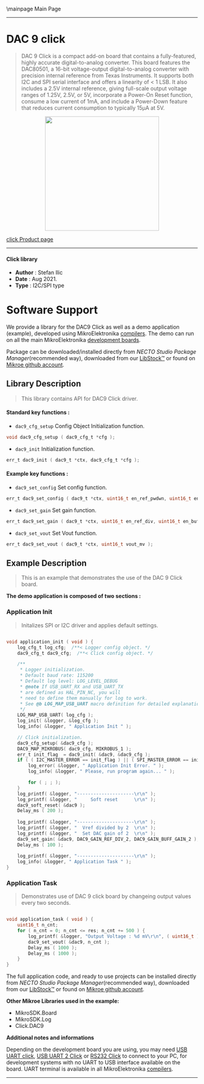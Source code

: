 \mainpage Main Page

---
# DAC 9 click

> DAC 9 Click is a compact add-on board that contains a fully-featured, highly accurate digital-to-analog converter. This board features the DAC80501, a 16-bit voltage-output digital-to-analog converter with precision internal reference from Texas Instruments. It supports both I2C and SPI serial interface and offers a linearity of < 1 LSB. It also includes a 2.5V internal reference, giving full-scale output voltage ranges of 1.25V, 2.5V, or 5V, incorporate a Power-On Reset function, consume a low current of 1mA, and include a Power-Down feature that reduces current consumption to typically 15μA at 5V.

<p align="center">
  <img src="https://download.mikroe.com/images/click_for_ide/dac9_click.png" height=300px>
</p>

[click Product page](https://www.mikroe.com/dac-9-click)

---


#### Click library

- **Author**        : Stefan Ilic
- **Date**          : Aug 2021.
- **Type**          : I2C/SPI type


# Software Support

We provide a library for the DAC9 Click
as well as a demo application (example), developed using MikroElektronika
[compilers](https://www.mikroe.com/necto-studio).
The demo can run on all the main MikroElektronika [development boards](https://www.mikroe.com/development-boards).

Package can be downloaded/installed directly from *NECTO Studio Package Manager*(recommended way), downloaded from our [LibStock&trade;](https://libstock.mikroe.com) or found on [Mikroe github account](https://github.com/MikroElektronika/mikrosdk_click_v2/tree/master/clicks).

## Library Description

> This library contains API for DAC9 Click driver.

#### Standard key functions :

- `dac9_cfg_setup` Config Object Initialization function.
```c
void dac9_cfg_setup ( dac9_cfg_t *cfg );
```

- `dac9_init` Initialization function.
```c
err_t dac9_init ( dac9_t *ctx, dac9_cfg_t *cfg );
```

#### Example key functions :

- `dac9_set_config` Set config function.
```c
err_t dac9_set_config ( dac9_t *ctx, uint16_t en_ref_pwdwn, uint16_t en_dac_pwdwn );
```

- `dac9_set_gain` Set gain function.
```c
err_t dac9_set_gain ( dac9_t *ctx, uint16_t en_ref_div, uint16_t en_buff_gain );
```

- `dac9_set_vout` Set Vout function.
```c
err_t dac9_set_vout ( dac9_t *ctx, uint16_t vout_mv );
```

## Example Description

> This is an example that demonstrates the use of the DAC 9 Click board.

**The demo application is composed of two sections :**

### Application Init

> Initalizes SPI or I2C driver and applies default settings.

```c

void application_init ( void ) {
    log_cfg_t log_cfg;  /**< Logger config object. */
    dac9_cfg_t dac9_cfg;  /**< Click config object. */

    /** 
     * Logger initialization.
     * Default baud rate: 115200
     * Default log level: LOG_LEVEL_DEBUG
     * @note If USB_UART_RX and USB_UART_TX 
     * are defined as HAL_PIN_NC, you will 
     * need to define them manually for log to work. 
     * See @b LOG_MAP_USB_UART macro definition for detailed explanation.
     */
    LOG_MAP_USB_UART( log_cfg );
    log_init( &logger, &log_cfg );
    log_info( &logger, " Application Init " );

    // Click initialization.
    dac9_cfg_setup( &dac9_cfg );
    DAC9_MAP_MIKROBUS( dac9_cfg, MIKROBUS_1 );
    err_t init_flag  = dac9_init( &dac9, &dac9_cfg );
    if ( ( I2C_MASTER_ERROR == init_flag ) || ( SPI_MASTER_ERROR == init_flag ) ) {
        log_error( &logger, " Application Init Error. " );
        log_info( &logger, " Please, run program again... " );

        for ( ; ; );
    }
    log_printf( &logger, "---------------------\r\n" );
    log_printf( &logger, "     Soft reset      \r\n" );
    dac9_soft_reset( &dac9 );
    Delay_ms ( 200 );
    
    log_printf( &logger, "---------------------\r\n" );
    log_printf( &logger, "  Vref divided by 2  \r\n" );
    log_printf( &logger, "  Set DAC gain of 2  \r\n" );
    dac9_set_gain( &dac9, DAC9_GAIN_REF_DIV_2, DAC9_GAIN_BUFF_GAIN_2 );
    Delay_ms ( 100 );
    
    log_printf( &logger, "---------------------\r\n" );
    log_info( &logger, " Application Task " );
}

```

### Application Task

> Demonstrates use of DAC 9 click board by changeing output values every two seconds.

```c

void application_task ( void ) {
    uint16_t n_cnt;
    for ( n_cnt = 0; n_cnt <= res; n_cnt += 500 ) {
        log_printf( &logger, "Output Voltage : %d mV\r\n", ( uint16_t ) n_cnt );
        dac9_set_vout( &dac9, n_cnt );
        Delay_ms ( 1000 );
        Delay_ms ( 1000 );
    }
}

```

The full application code, and ready to use projects can be installed directly from *NECTO Studio Package Manager*(recommended way), downloaded from our [LibStock&trade;](https://libstock.mikroe.com) or found on [Mikroe github account](https://github.com/MikroElektronika/mikrosdk_click_v2/tree/master/clicks).

**Other Mikroe Libraries used in the example:**

- MikroSDK.Board
- MikroSDK.Log
- Click.DAC9

**Additional notes and informations**

Depending on the development board you are using, you may need
[USB UART click](https://www.mikroe.com/usb-uart-click),
[USB UART 2 Click](https://www.mikroe.com/usb-uart-2-click) or
[RS232 Click](https://www.mikroe.com/rs232-click) to connect to your PC, for
development systems with no UART to USB interface available on the board. UART
terminal is available in all MikroElektronika
[compilers](https://shop.mikroe.com/compilers).

---
